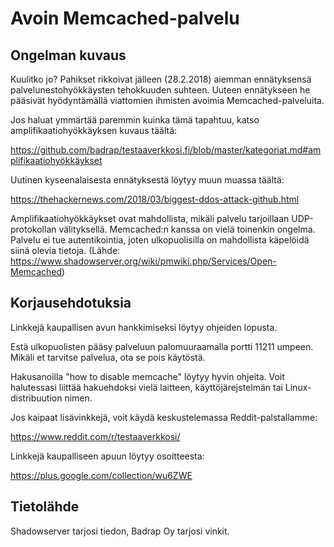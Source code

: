 # Avoin Memcached-palvelu

## Ongelman kuvaus

Kuulitko jo? Pahikset rikkoivat jälleen (28.2.2018) aiemman ennätyksensä palvelunestohyökkäysten tehokkuuden suhteen. Uuteen ennätykseen he pääsivät hyödyntämällä viattomien ihmisten avoimia Memcached-palveluita.

Jos haluat ymmärtää paremmin kuinka tämä tapahtuu, katso amplifikaatiohyökkäyksen kuvaus täältä:

<https://github.com/badrap/testaaverkkosi.fi/blob/master/kategoriat.md#amplifikaatiohyökkäykset>

Uutinen kyseenalaisesta ennätyksestä löytyy muun muassa täältä:

<https://thehackernews.com/2018/03/biggest-ddos-attack-github.html>

Amplifikaatiohyökkäykset ovat mahdollista, mikäli palvelu tarjoillaan UDP-protokollan välityksellä. Memcached:n kanssa on vielä toinenkin ongelma. Palvelu ei tue autentikointia, joten ulkopuolisilla on mahdollista käpelöidä siinä olevia tietoja. (Lähde: <https://www.shadowserver.org/wiki/pmwiki.php/Services/Open-Memcached>)

## Korjausehdotuksia

Linkkejä kaupallisen avun hankkimiseksi löytyy ohjeiden lopusta.

Estä ulkopuolisten pääsy palveluun palomuuraamalla portti 11211 umpeen. Mikäli et tarvitse palvelua, ota se pois käytöstä.

Hakusanoilla "how to disable memcache" löytyy hyvin ohjeita. Voit halutessasi liittää hakuehdoksi vielä laitteen, käyttöjärejstelmän tai Linux-distribuution nimen.

Jos kaipaat lisävinkkejä, voit käydä keskustelemassa Reddit-palstallamme:

<https://www.reddit.com/r/testaaverkkosi/>

Linkkejä kaupalliseen apuun löytyy osoitteesta:

<https://plus.google.com/collection/wu6ZWE>

## Tietolähde

Shadowserver tarjosi tiedon, Badrap Oy tarjosi vinkit.

